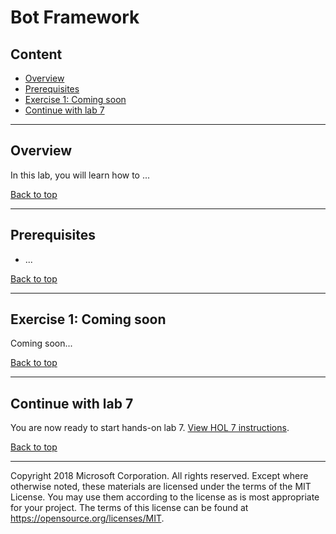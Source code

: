 # Bot Framework

## Content<a name="content"></a>
* [Overview](#overview)
* [Prerequisites](#prerequisites)
* [Exercise 1: Coming soon](#ex1)
* [Continue with lab 7](#continue)

---

## Overview<a name="overview"></a>
In this lab, you will learn how to ...

[Back to top](#content)

---

## Prerequisites<a name="prerequisites"></a>

* ...

[Back to top](#content)

---

## Exercise 1: Coming soon<a name="ex1"></a>

Coming soon...

[Back to top](#content)


---

## Continue with lab 7

You are now ready to start hands-on lab 7. [View HOL 7 instructions](../HOL5).

[Back to top](#content)

---

Copyright 2018 Microsoft Corporation. All rights reserved. Except where otherwise noted, these materials are licensed under the terms of the MIT License. You may use them according to the license as is most appropriate for your project. The terms of this license can be found at https://opensource.org/licenses/MIT.